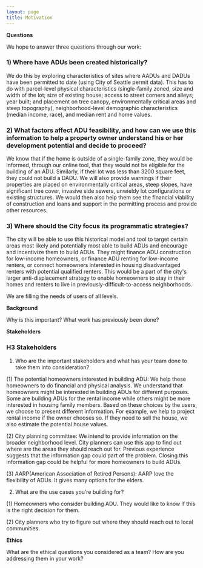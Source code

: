 ```yaml
---
layout: page
title: Motivation
---
```


**Questions**

We hope to answer three questions through our work:

### 1) Where have ADUs been created historically?
  We do this by exploring characteristics of sites where AADUs and DADUs have been permitted to date (using City of Seattle permit data). This has to do with parcel-level physical characteristics (single-family zoned, size and width of the lot; size of existing house; access to street corners and alleys; year built; and placement on tree canopy, environmentally critical areas and steep topography), neighborhood-level demographic characteristics (median income, race), and median rent and home values.

### 2) What factors affect ADU feasibility, and how can we use this information to help a property owner understand his or her development potential and decide to proceed?
  We know that if the home is outside of a single-family zone, they would be informed, through our online tool, that they would not be eligible for the building of an ADU. Similarly, if their lot was less than 3200 square feet, they could not build a DADU. We will also provide warnings if their properties are placed on environmentally critical areas, steep slopes, have significant tree cover, invasive side sewers, unwieldy lot configurations or existing structures. We would then also help them see the financial viability of construction and loans and support in the permitting process and provide other resources.

### 3) Where should the City focus its programmatic strategies?
  The city will be able to use this historical model and tool to target certain areas most likely and potentially most able to build ADUs and encourage and incentivize them to build ADUs. They might finance ADU construction for low-income homeowners, or finance ADU renting for low-income renters, or connect homeowners interested in housing disadvantaged renters with potential qualified renters. This would be a part of the city's larger anti-displacement strategy to enable homeowners to stay in their homes and renters to live in previously-difficult-to-access neighborhoods.

We are filling the needs of users of all levels.

**Background**

Why is this important?
What work has previously been done?

**Stakeholders**

### H3 Stakeholders

1. Who are the important stakeholders and what has your team done to take them into consideration?

(1) The potential homeowners interested in building ADU: We help these homeowners to do financial and physical analysis. We understand that homeowners might be interested in building ADUs for different purposes. Some are building ADUs for the rental income while others might be more interested in housing family members. Based on these choices by the users, we choose to present different information. For example, we help to project rental income if the owner chooses so. If they need to sell the house, we also estimate the potential house values. 


(2) City planning committee: We intend to provide information on the broader neighborhood level. City planners can use this app to find out where are the areas they should reach out for. Previous experience suggests that the information gap could part of the problem. Closing this information gap could be helpful for more homeowners to build ADUs.  

(3) AARP(American Association of Retired Persons): AARP love the flexibility of ADUs. It gives many options for the elders. 

2. What are the use cases you’re building for?

(1) Homeowners who consider building ADU. They would like to know if this is the right decision for them. 

(2) City planners who try to figure out where they should reach out to local communities.


**Ethics**

What are the ethical questions you considered as a team?
How are you addressing them in your work?

